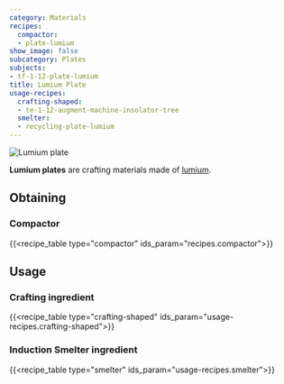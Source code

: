 ```yaml
---
category: Materials
recipes:
  compactor:
  - plate-lumium
show_image: false
subcategory: Plates
subjects:
- tf-1-12-plate-lumium
title: Lumium Plate
usage-recipes:
  crafting-shaped:
  - te-1-12-augment-machine-insolator-tree
  smelter:
  - recycling-plate-lumium
---
```


![Lumium plate](/images/docs/1.12/thermal-foundation/plate-lumium.png)


**Lumium plates** are crafting materials made of [lumium](../lumium-ingot/).


Obtaining
---------

### Compactor
{{<recipe_table type="compactor" ids_param="recipes.compactor">}}


Usage
-----

### Crafting ingredient
{{<recipe_table type="crafting-shaped" ids_param="usage-recipes.crafting-shaped">}}

### Induction Smelter ingredient
{{<recipe_table type="smelter" ids_param="usage-recipes.smelter">}}
